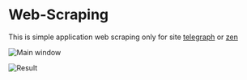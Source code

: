 # Web-Scraping

This is simple application web scraping only for site [telegraph](http://telegra.ph/) or [zen](http://zen.yandex.ru)

![Main window](https://cdn1.savepice.ru/uploads/2018/4/6/5e8f3a0ee4b25d393b6e4d7c5be6bfda-full.jpg)

![Result](https://cdn1.savepice.ru/uploads/2018/4/6/e07ef3bcacaec42e6a8ec7b9d65b65cb-full.jpg)
